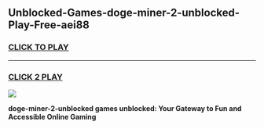 
## Unblocked-Games-doge-miner-2-unblocked-Play-Free-aei88
<h3>
<a href="https://premium76.site?title=doge-miner-2-unblocked&ref=21A">CLICK TO PLAY</a></h3>
<hr>

<h3>
<a href="https://premium76.site?title=doge-miner-2-unblocked&ref=21A">CLICK 2 PLAY</a>
  
</h3>

<a href="https://premium76.site?title=doge-miner-2-unblocked&ref=21A"><img src="https://clearcache.store/games.png"></a>


**doge-miner-2-unblocked games unblocked: Your Gateway to Fun and Accessible Online Gaming**
